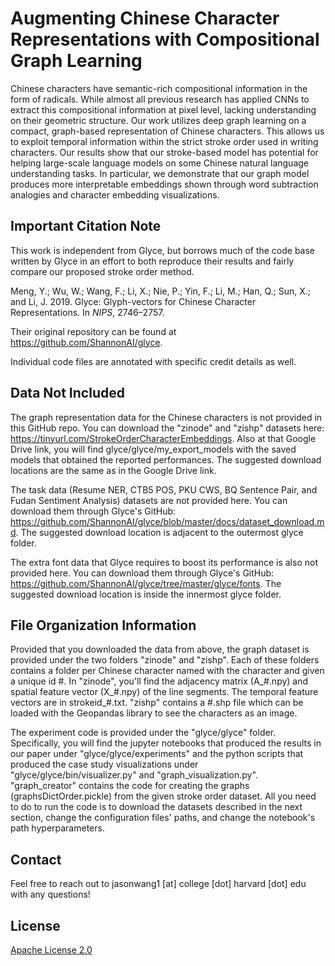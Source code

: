 # Augmenting Chinese Character Representations with Compositional Graph Learning

Chinese characters have semantic-rich compositional information in the form of radicals. While almost all previous research has applied CNNs to extract this compositional information at pixel level, lacking understanding on their geometric structure. Our work utilizes deep graph learning on a compact, graph-based representation of Chinese characters. This allows us to exploit temporal information within the strict stroke order used in writing characters. Our results show that our stroke-based model has potential for helping large-scale language models on some Chinese natural language understanding tasks. In particular, we demonstrate that our graph model produces more interpretable embeddings shown through word subtraction analogies and character embedding visualizations.
## Important Citation Note
This work is independent from Glyce, but borrows much of the code base written by Glyce in an effort to both reproduce their results and fairly compare our proposed stroke order method.

Meng, Y.; Wu, W.; Wang, F.; Li, X.; Nie, P.; Yin, F.; Li, M.;
Han, Q.; Sun, X.; and Li, J. 2019. Glyce: Glyph-vectors for
Chinese Character Representations. In _NIPS_, 2746–2757.

Their original repository can be found at https://github.com/ShannonAI/glyce.

Individual code files are annotated with specific credit details as well.

## Data Not Included
The graph representation data for the Chinese characters is not provided in this GitHub repo. You can download the "zinode" and "zishp" datasets here: https://tinyurl.com/StrokeOrderCharacterEmbeddings. Also at that Google Drive link, you will find glyce/glyce/my_export_models with the saved models that obtained the reported performances. The suggested download locations are the same as in the Google Drive link.

The task data (Resume NER, CTB5 POS, PKU CWS, BQ Sentence Pair, and Fudan Sentiment Analysis) datasets are not provided here. You can download them through Glyce's GitHub: https://github.com/ShannonAI/glyce/blob/master/docs/dataset_download.md. The suggested download location is adjacent to the outermost glyce folder.

The extra font data that Glyce requires to boost its performance is also not provided here. You can download them through Glyce's GitHub: https://github.com/ShannonAI/glyce/tree/master/glyce/fonts. The suggested download location is inside the innermost glyce folder.

## File Organization Information
Provided that you downloaded the data from above, the graph dataset is provided under the two folders "zinode" and "zishp". Each of these folders contains a folder per Chinese character named with the character and given a unique id #. In "zinode", you'll find the adjacency matrix (A_#.npy) and spatial feature vector (X_#.npy) of the line segments. The temporal feature vectors are in strokeid_#.txt. "zishp" contains a #.shp file which can be loaded with the Geopandas library to see the characters as an image.  

The experiment code is provided under the "glyce/glyce" folder. Specifically, you will find the jupyter notebooks that produced the results in our paper under "glyce/glyce/experiments" and the python scripts that produced the case study visualizations under "glyce/glyce/bin/visualizer.py" and "graph_visualization.py". "graph_creator" contains the code for creating the graphs (graphsDictOrder.pickle) from the given stroke order dataset. All you need to do to run the code is to download the datasets described in the next section, change the configuration files' paths, and change the notebook's path hyperparameters.

## Contact 
Feel free to reach out to jasonwang1 [at] college [dot] harvard [dot] edu with any questions!

## License 
[Apache License 2.0](./LICENSE)